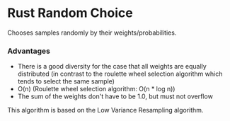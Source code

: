 # Rust Random Choice
Chooses samples randomly by their weights/probabilities.

### Advantages

- There is a good diversity for the case that all weights are equally distributed (in contrast to the roulette wheel selection algorithm which tends to select the same sample)
- O(n) (Roulette wheel selection algorithm: O(n * log n))
- The sum of the weights don't have to be 1.0, but must not overflow

This algorithm is based on the Low Variance Resampling algorithm.
